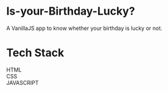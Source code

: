 # Is-your-Birthday-Lucky?
A VanillaJS app to know whether your birthday is lucky or not.

# Tech Stack
HTML  
CSS  
JAVASCRIPT

